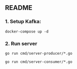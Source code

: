## README
### 1. Setup Kafka:

`docker-compose up -d`

### 2. Run server
`go run cmd/server-producer/*.go`

`go run cmd/server-consumer/*.go`
